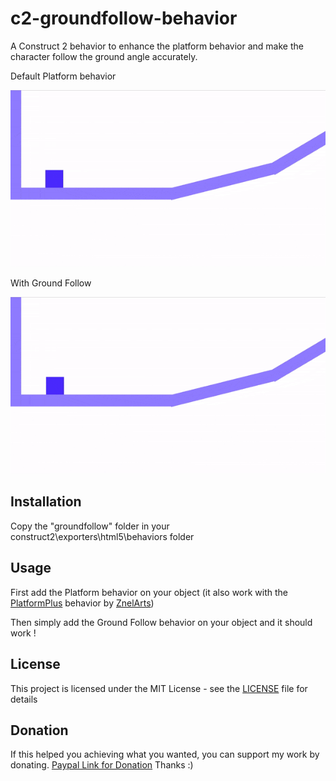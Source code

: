 # c2-groundfollow-behavior
A Construct 2 behavior to enhance the platform behavior and make the character follow the ground angle accurately.

Default Platform behavior

![](https://github.com/Mimiste/c2-groundfollow-behavior/blob/master/help_files/without.gif)

With Ground Follow

![](https://github.com/Mimiste/c2-groundfollow-behavior/blob/master/help_files/with.gif)

## Installation

Copy the "groundfollow" folder in your construct2\exporters\html5\behaviors folder

## Usage

First add the Platform behavior on your object (it also work with the [PlatformPlus](https://www.scirra.com/forum/behavior-platform-an-enhanced-behavior_t81233) behavior by [ZnelArts](https://github.com/ZnelArts/))

Then simply add the Ground Follow behavior on your object and it should work !

## License

This project is licensed under the MIT License - see the [LICENSE](LICENSE) file for details

## Donation

If this helped you achieving what you wanted, you can support my work by donating.
[Paypal Link for Donation](https://www.paypal.com/cgi-bin/webscr?cmd=_s-xclick&hosted_button_id=7AKR7XEE34ESC)
Thanks :)
